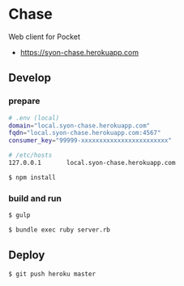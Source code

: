 Chase
=====

Web client for Pocket

- https://syon-chase.herokuapp.com


## Develop

### prepare

```sh
# .env (local)
domain="local.syon-chase.herokuapp.com"
fqdn="local.syon-chase.herokuapp.com:4567"
consumer_key="99999-xxxxxxxxxxxxxxxxxxxxxxxx"
```

```sh
# /etc/hosts
127.0.0.1       local.syon-chase.herokuapp.com
```

```sh
$ npm install
```

### build and run

```sh
$ gulp
```

```sh
$ bundle exec ruby server.rb
```


## Deploy

```sh
$ git push heroku master
```
